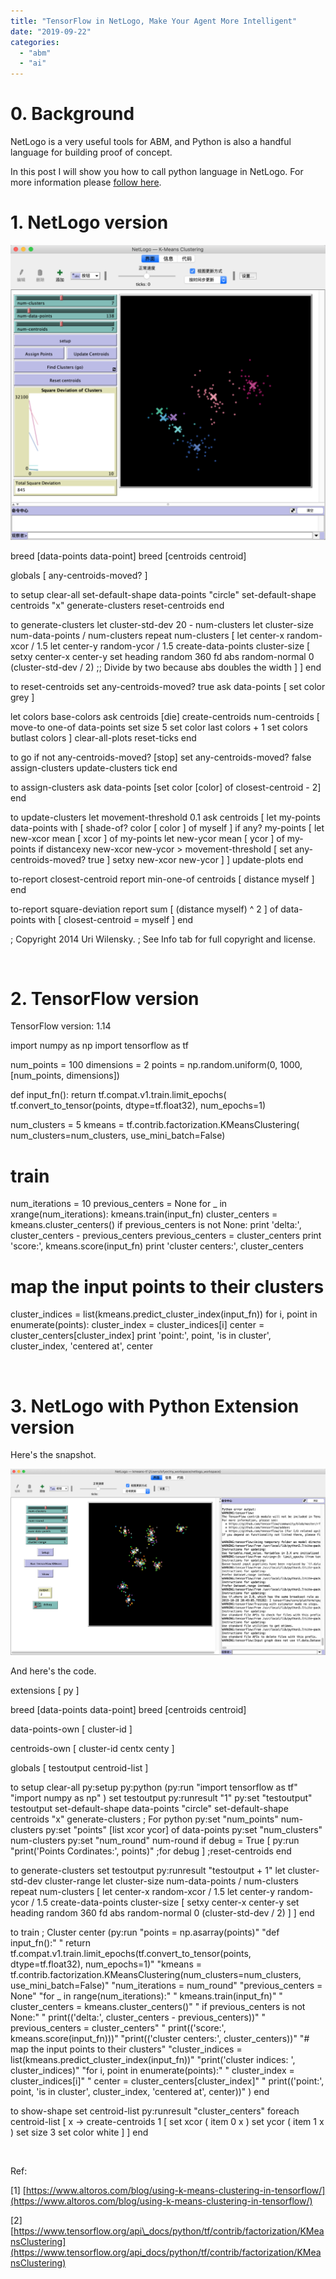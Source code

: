 ```yaml
---
title: "TensorFlow in NetLogo, Make Your Agent More Intelligent"
date: "2019-09-22"
categories: 
  - "abm"
  - "ai"
---
```


# 0\. Background

NetLogo is a very useful tools for ABM, and Python is also a handful language for building proof of concept.

In this post I will show you how to call python language in NetLogo. For more information please [follow here](https://github.com/NetLogo/Python-Extension).

# 1\. NetLogo version

[![](images/WX20190922-211123@2x-1024x958.png)](https://blog.lofyer.org/wp-content/uploads/WX20190922-211123@2x.png)

breed \[data-points data-point\]
breed \[centroids centroid\]

globals \[
  any-centroids-moved?
\]

to setup
  clear-all
  set-default-shape data-points "circle"
  set-default-shape centroids "x"
  generate-clusters
  reset-centroids
end

to generate-clusters
  let cluster-std-dev 20 - num-clusters
  let cluster-size num-data-points / num-clusters
  repeat num-clusters \[
    let center-x random-xcor / 1.5
    let center-y random-ycor / 1.5
    create-data-points cluster-size \[
      setxy center-x center-y
      set heading random 360
      fd abs random-normal 0 (cluster-std-dev / 2) ;; Divide by two because abs doubles the width
    \]
  \]
end

to reset-centroids
  set any-centroids-moved? true
  ask data-points \[ set color grey \]

  let colors base-colors
  ask centroids \[die\]
  create-centroids num-centroids \[
    move-to one-of data-points
    set size 5
    set color last colors + 1
    set colors butlast colors
  \]
  clear-all-plots
  reset-ticks
end

to go
  if not any-centroids-moved? \[stop\]
  set any-centroids-moved? false
  assign-clusters
  update-clusters
  tick
end

to assign-clusters
  ask data-points \[set color \[color\] of closest-centroid - 2\]
end

to update-clusters
  let movement-threshold 0.1
  ask centroids \[
    let my-points data-points with \[ shade-of? color \[ color \] of myself \]
    if any? my-points \[
      let new-xcor mean \[ xcor \] of my-points
      let new-ycor mean \[ ycor \] of my-points
      if distancexy new-xcor new-ycor > movement-threshold \[
        set any-centroids-moved? true
      \]
      setxy new-xcor new-ycor
    \]
  \]
  update-plots
end

to-report closest-centroid
  report min-one-of centroids \[ distance myself \]
end

to-report square-deviation
  report sum \[ (distance myself) ^ 2 \] of data-points with \[ closest-centroid = myself \]
end

; Copyright 2014 Uri Wilensky.
; See Info tab for full copyright and license.

 

# 2\. TensorFlow version

TensorFlow version: 1.14

import numpy as np
import tensorflow as tf

num\_points = 100
dimensions = 2
points = np.random.uniform(0, 1000, \[num\_points, dimensions\])

def input\_fn():
  return tf.compat.v1.train.limit\_epochs(
      tf.convert\_to\_tensor(points, dtype=tf.float32), num\_epochs=1)

num\_clusters = 5
kmeans = tf.contrib.factorization.KMeansClustering(
    num\_clusters=num\_clusters, use\_mini\_batch=False)

# train
num\_iterations = 10
previous\_centers = None
for \_ in xrange(num\_iterations):
  kmeans.train(input\_fn)
  cluster\_centers = kmeans.cluster\_centers()
  if previous\_centers is not None:
    print 'delta:', cluster\_centers - previous\_centers
  previous\_centers = cluster\_centers
  print 'score:', kmeans.score(input\_fn)
print 'cluster centers:', cluster\_centers

# map the input points to their clusters
cluster\_indices = list(kmeans.predict\_cluster\_index(input\_fn))
for i, point in enumerate(points):
  cluster\_index = cluster\_indices\[i\]
  center = cluster\_centers\[cluster\_index\]
  print 'point:', point, 'is in cluster', cluster\_index, 'centered at', center

 

# 3\. NetLogo with Python Extension version

Here's the snapshot.

[![](images/WX20191028-204937@2x.png)](https://blog.lofyer.org/wp-content/uploads/WX20191028-204937@2x.png)

And here's the code.

extensions \[ py \]

breed \[data-points data-point\]
breed \[centroids centroid\]

data-points-own \[
  cluster-id
\]

centroids-own \[
  cluster-id
  centx
  centy
\]

globals \[
  testoutput
  centroid-list
\]

to setup
  clear-all
  py:setup py:python
  (py:run
    "import tensorflow as tf"
    "import numpy as np"
  )
  set testoutput py:runresult "1"
  py:set "testoutput" testoutput
  set-default-shape data-points "circle"
  set-default-shape centroids "x"
  generate-clusters
  ; For python
  py:set "num\_points" num-clusters
  py:set "points" \[list xcor ycor\] of data-points
  py:set "num\_clusters" num-clusters
  py:set "num\_round" num-round
  if debug = True
  \[
    py:run "print('Points Cordinates:', points)" ;for debug
  \]
  ;reset-centroids
end

to generate-clusters
  set testoutput py:runresult "testoutput + 1"
  let cluster-std-dev cluster-range
  let cluster-size num-data-points / num-clusters
  repeat num-clusters \[
    let center-x random-xcor / 1.5
    let center-y random-ycor / 1.5
    create-data-points cluster-size \[
      setxy center-x center-y
      set heading random 360
      fd abs random-normal 0 (cluster-std-dev / 2)
    \]
  \]
end

to train
  ; Cluster center
  (py:run
    "points = np.asarray(points)"
    "def input\_fn():"
    "    return tf.compat.v1.train.limit\_epochs(tf.convert\_to\_tensor(points, dtype=tf.float32), num\_epochs=1)"
    "kmeans = tf.contrib.factorization.KMeansClustering(num\_clusters=num\_clusters, use\_mini\_batch=False)"
    "num\_iterations = num\_round"
    "previous\_centers = None"
    "for \_ in range(num\_iterations):"
    "    kmeans.train(input\_fn)"
    "    cluster\_centers = kmeans.cluster\_centers()"
    "    if previous\_centers is not None:"
    "        print(('delta:', cluster\_centers - previous\_centers))"
    "    previous\_centers = cluster\_centers"
    "    print(('score:', kmeans.score(input\_fn)))"
    "print(('cluster centers:', cluster\_centers))"
    "# map the input points to their clusters"
    "cluster\_indices = list(kmeans.predict\_cluster\_index(input\_fn))"
    "print('cluster indices: ', cluster\_indices)"
    "for i, point in enumerate(points):"
    "    cluster\_index = cluster\_indices\[i\]"
    "    center = cluster\_centers\[cluster\_index\]"
    "    print(('point:', point, 'is in cluster', cluster\_index, 'centered at', center))"
  )
end

to show-shape
  set centroid-list py:runresult "cluster\_centers"
  foreach centroid-list \[
    x -> create-centroids 1 \[
      set xcor ( item 0 x )
      set ycor ( item 1 x )
      set size 3
      set color white
    \]
  \]
end

 

Ref:

\[1\] [https://www.altoros.com/blog/using-k-means-clustering-in-tensorflow/](https://www.altoros.com/blog/using-k-means-clustering-in-tensorflow/)

\[2\] [https://www.tensorflow.org/api\_docs/python/tf/contrib/factorization/KMeansClustering](https://www.tensorflow.org/api_docs/python/tf/contrib/factorization/KMeansClustering)
